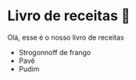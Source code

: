 # Livro de receitas :cookie:

Olá, esse é o nosso livro de receitas

- Strogonnoff de frango
- Pavê
- Pudim